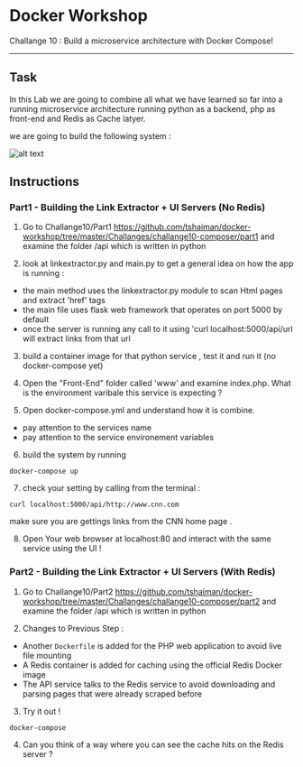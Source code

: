 # Docker Workshop
Challange 10 : Build a microservice architecture with Docker Compose!

---
## Task
In this Lab we are going to combine all what we have learned so far into a running 
microservice architecture running python as a backend, php as front-end and Redis as Cache latyer.

we are going to build the following system :

![alt text](https://raw.githubusercontent.com/tshaiman/docker-workshop/master/Challanges/challange10-composer/link_extractor_diagram.png)


## Instructions 

### Part1 - Building the Link Extractor + UI Servers (No Redis)
 1. Go to Challange10/Part1
https://github.com/tshaiman/docker-workshop/tree/master/Challanges/challange10-composer/part1
 and examine the folder /api which is written in python
 
 2. look at linkextractor.py and main.py to get a general idea on how the app is running :
  - the main method uses the linkextractor.py module to scan Html pages and extract 'href' tags
  - the main file uses flask web framework that operates on port 5000 by default 
  - once the server is running any call to it using 'curl localhost:5000/api/url will extract links from that url

  3. build a container image for that python service , test it and run it (no docker-compose yet)

  4. Open the "Front-End" folder called 'www' and examine index.php.
  What is the environment varibale this service is expecting ?

  5. Open docker-compose.yml and understand how it is combine. 
  - pay attention to the services name
  - pay attention to the service environement variables

  6. build the system by running
  ```
  docker-compose up
  ```

  7. check your setting by calling from the terminal :
  
  ```
  curl localhost:5000/api/http://www.cnn.com
  ```
  make sure you are gettings links from the CNN home page .

  8. Open Your web browser at localhost:80 and interact with the same service using the UI !


### Part2 - Building the Link Extractor + UI Servers (With Redis)
1. Go to Challange10/Part2
https://github.com/tshaiman/docker-workshop/tree/master/Challanges/challange10-composer/part2
 and examine the folder /api which is written in python
 
 2. Changes to Previous Step :
 * Another `Dockerfile` is added for the PHP web application to avoid live file mounting
 * A Redis container is added for caching using the official Redis Docker image
 * The API service talks to the Redis service to avoid downloading and parsing pages that were already scraped before

 3. Try it out !
 ```
 docker-compose
 ```

 4. Can you think of a way where you can see the cache hits on the Redis server ?
